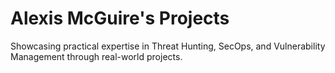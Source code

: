 # Alexis McGuire's Projects

Showcasing practical expertise in Threat Hunting, SecOps, and Vulnerability Management through real-world projects.
